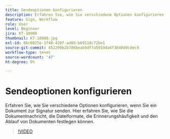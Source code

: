 ```yaml
---
title: Sendeoptionen konfigurieren
description: Erfahren Sie, wie Sie verschiedene Optionen konfigurieren, wenn Sie ein Dokument zur Signatur senden
feature: Sign, Workflow
role: User
level: Beginner
jira: KT-10980
thumbnail: KT-10980.jpg
exl-id: 86c0825e-1f40-428f-ad0d-b69118c72be1
source-git-commit: 452299b2b786beab9df7a5019da4f3840d9cdec9
workflow-type: tm+mt
source-wordcount: '47'
ht-degree: 0%

---
```


# Sendeoptionen konfigurieren

Erfahren Sie, wie Sie verschiedene Optionen konfigurieren, wenn Sie ein Dokument zur Signatur senden. Hier erfahren Sie, wie Sie die Dokumentnachricht, die Dateiformate, die Erinnerungshäufigkeit und den Ablauf von Dokumenten festlegen können.

>[!VIDEO](https://video.tv.adobe.com/v/3417775?quality=12&learn=on&hidetitle=true&captions=ger)
